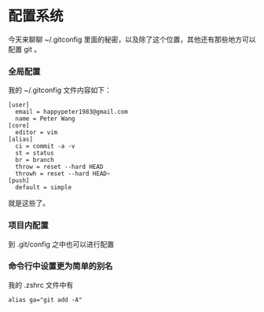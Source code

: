 # 配置系统

今天来聊聊 ~/.gitconfig 里面的秘密，以及除了这个位置，其他还有那些地方可以配置 git 。

### 全局配置

我的 ~/.gitconfig 文件内容如下：


```
[user]
  email = happypeter1983@gmail.com
  name = Peter Wang
[core]
  editor = vim
[alias]
  ci = commit -a -v
  st = status
  br = branch
  throw = reset --hard HEAD
  throwh = reset --hard HEAD~
[push]
  default = simple
```

就是这些了。

### 项目内配置


到 .git/config 之中也可以进行配置


### 命令行中设置更为简单的别名

我的 .zshrc 文件中有

```
alias ga="git add -A"
```
